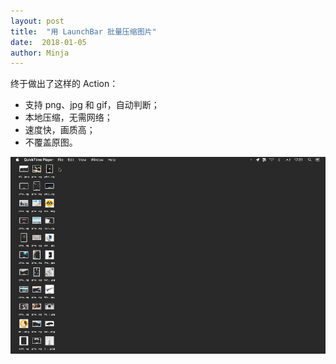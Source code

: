 ```yaml
---
layout: post
title:  "用 LaunchBar 批量压缩图片"
date:  2018-01-05
author: Minja
---
```


终于做出了这样的 Action：

- 支持 png、jpg 和 gif，自动判断；
- 本地压缩，无需网络；
- 速度快，画质高；
- 不覆盖原图。

![title](https://raw.githubusercontent.com/BlackwinMin/blackwinmin.github.io/master/lib/2018-01-05-用-LaunchBar-批量压缩图片/2018-01-04-new-20180104_174753.GIF)

